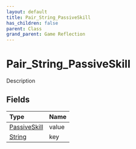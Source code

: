 ```yaml
---
layout: default
title: Pair_String_PassiveSkill
has_children: false
parent: Class
grand_parent: Game Reflection
---
```

# Pair_String_PassiveSkill
Description 

## Fields

| Type | Name |
|:-------------|:--------------|
| [PassiveSkill](/docs/game-reflection/classes/passive_skill) | value |
| [String](/docs/game-reflection/components/string) | key |

